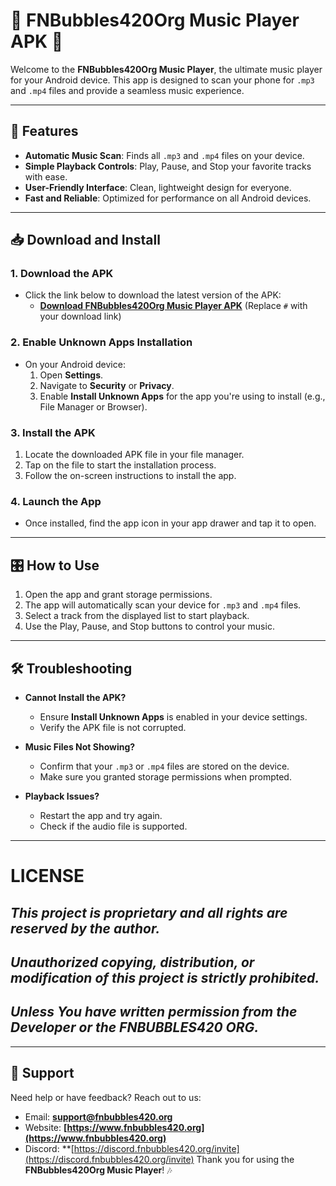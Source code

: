 # 🎵 FNBubbles420Org Music Player APK 🎵

Welcome to the **FNBubbles420Org Music Player**, the ultimate music player for your Android device. This app is designed to scan your phone for `.mp3` and `.mp4` files and provide a seamless music experience.

---

## 📲 Features
- **Automatic Music Scan**: Finds all `.mp3` and `.mp4` files on your device.
- **Simple Playback Controls**: Play, Pause, and Stop your favorite tracks with ease.
- **User-Friendly Interface**: Clean, lightweight design for everyone.
- **Fast and Reliable**: Optimized for performance on all Android devices.

---

## 📥 Download and Install

### 1. **Download the APK**
- Click the link below to download the latest version of the APK:
   - **[Download FNBubbles420Org Music Player APK](#)** (Replace `#` with your download link)

### 2. **Enable Unknown Apps Installation**
   - On your Android device:
     1. Open **Settings**.
     2. Navigate to **Security** or **Privacy**.
     3. Enable **Install Unknown Apps** for the app you're using to install (e.g., File Manager or Browser).

### 3. **Install the APK**
   1. Locate the downloaded APK file in your file manager.
   2. Tap on the file to start the installation process.
   3. Follow the on-screen instructions to install the app.

### 4. **Launch the App**
   - Once installed, find the app icon in your app drawer and tap it to open.

---

## 🎛️ How to Use
1. Open the app and grant storage permissions.
2. The app will automatically scan your device for `.mp3` and `.mp4` files.
3. Select a track from the displayed list to start playback.
4. Use the Play, Pause, and Stop buttons to control your music.

---

## 🛠️ Troubleshooting
- **Cannot Install the APK?**
   - Ensure **Install Unknown Apps** is enabled in your device settings.
   - Verify the APK file is not corrupted.

- **Music Files Not Showing?**
   - Confirm that your `.mp3` or `.mp4` files are stored on the device.
   - Make sure you granted storage permissions when prompted.

- **Playback Issues?**
   - Restart the app and try again.
   - Check if the audio file is supported.

---

# LICENSE
## ***This project is proprietary and all rights are reserved by the author.***
## ***Unauthorized copying, distribution, or modification of this project is strictly prohibited.***
## ***Unless You have written permission from the Developer or the FNBUBBLES420 ORG.***

---

## 📧 Support
Need help or have feedback? Reach out to us:
- Email: **support@fnbubbles420.org**
- Website: **[https://www.fnbubbles420.org](https://www.fnbubbles420.org)**
- Discord: **[https://discord.fnbubbles420.org/invite](https://discord.fnbubbles420.org/invite)
Thank you for using the **FNBubbles420Org Music Player**! 🎶

